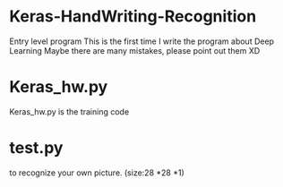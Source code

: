 # Keras-HandWriting-Recognition
Entry level program
This is the first time I write the program about Deep Learning
Maybe there are many mistakes, please point out them  XD

# Keras_hw.py
Keras_hw.py is the training code

# test.py
to recognize your own picture. (size:28 *28 *1)
